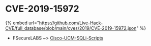 # CVE-2019-15972
{% embed url="https://github.com/Live-Hack-CVE/full_database/blob/main/cves/2019/CVE-2019-15972.json" %}

* FSecureLABS ~> [Cisco-UCM-SQLi-Scripts](https://www.alice-snow.ru/2019/database/cve-2019-15972/cisco-ucm-sqli-scripts-fsecurelabs)